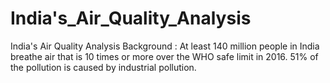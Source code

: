 # India's_Air_Quality_Analysis
India's Air Quality Analysis
Background : At least 140 million people in India breathe air that is 10 times or more over the WHO safe limit in 2016. 51% of the pollution is caused by industrial pollution.


